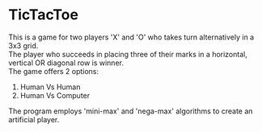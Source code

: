 # TicTacToe
This is a game for two players 'X' and 'O' who takes turn alternatively in a 3x3 grid. <br>
The player who succeeds in placing three of their marks in a horizontal, vertical OR diagonal row is winner. <br>
The game offers 2 options: <br>
1) Human Vs Human <br>
2) Human Vs Computer <br>

The program employs 'mini-max' and 'nega-max' algorithms to create an artificial player.
